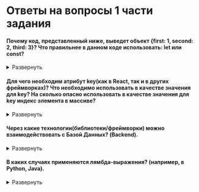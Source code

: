 # Ответы на вопросы 1 части задания


#### Почему код, представленный ниже, выведет объект {first: 1, second: 2, third: 3}?  Что правильнее в данном коде использовать: let или const?

<details>

<summary> 
Развернуть
</summary>


```javascript
let a = {first: 1};
const b = a;
b.second = 2;
(function() {
  let b = a
    b.third = 3;

})();
```
- разница между `let` и `const` в том, что значение переменной объявленной при помощи `const` не может быть изменено.
То есть, следующий код покажет нам ошибку `TypeError`. 
```javascript
const greet = "hello"
console.log(greet)
greet = "bye"
console.log(greet)
>>> hello
>>> Uncaught TypeError: Assignment to constant variable.
```
- При этом свойства объекта-переменной greet изменять никто не запрещает. Поэтому в данном примере нет никакой разницы, что использовать: `let` или `const`. Но. По возможности в коде следует отдавать предпочтение неизменяемым `const`.
#### Почему js разрешает объявить переменную b второй раз?

- Потому что у переменной во втором случае другая области видимости - не глобальная, а функциональная. Переменная `b` внутри функции "изолирована" своей областью видимости.



#### Почему код, представленный ниже, выведет объект {first: 1, second: 2, third: 3}?



- Пойдем по порядку:
1) Инициализируется переменная `a` и ей присвается значение `{first: 1}`
2) Инициализируется перменная `b` и ей присваивается значение `a`.
3) А теперь следите за руками! `b.second = 2;` - этот блок кода добавляет к словарю `a` `{second: 2}`. Проверить легко, просто поменяйте в консоли `b.second = 2;` на `a.second = 2;`. Результат не изменится.
4) Дальше дело за малым - вызвать функцию, которая в очередной раз изменит глобальную переменную `a` и добавляет к словарю `a` `{third: 3}`.


</details>

#### Для чего необходим атрибут key(как в React, так и в других фреймворках)? Что необходимо использовать в качестве значения для key? На сколько опасно использовать в качестве значения для key индекс элемента в массиве?

<details>

<summary> 
Развернуть
</summary>

- #### На сколько опасно использовать в качестве значения для key индекс элемента в массиве?
Если на 100% известно, что порядок элементов в списке никогда не поменяется, то безопасно. Сопоставление элемента с его индексом при изменении списка\порядка элементов в списке - "дорогая" с точки зрения временной сложности операция. Ее желательно избегать.
- #### Для чего необходим атрибут key(как в React, так и в других фреймворках)? Что необходимо использовать в качестве значения для key?
Так как ключи позволяют React идентифицировать, какие элементы были изменены, добавлены или удалены, ключ должен однозначно идентифицировать элемент.
Например, при получении QuerySet из базы данных, можно использовать в качестве однозначного ключа id элемента.
Если по каким-то причинам невозможно определить уникальные id, можно воспользоваться модулем shortid, который генерирует уникальные ключи для элементов списка.

</details>

#### Через какие технологии(библиотеки/фреймворки) можно взаимодействовать с Базой Данных? (Backend).

<details>

<summary> 
Развернуть
</summary>

Полагаю, что возможностей для взаимодействия больше, но пишу про те, которыми пользовался чаще всего.

- django-orm. Встроенный функционал django, позволяет взаимодействовать с SQL-like БД через слой абстракции - Object Relation Model. Это позволяет упростить взаимодействие с базой, но может приводить к неэффективным и долгим запросам.
- psycopg2-binary - отдельная библиотека для python, особенность в том, что для ее сборки нужен компилятор `gcc`, это иногда усложняет контейнеризацию приложения. Необходимо для работы с БД типа postgresql, Oracle, MySQL и т.д. Позволяет подключаться как к БД на локальном компьютере, так и к БД на удаленном сервере. Взаимодействие с БД происходит при помощи сырых SQL запросов.
- redis-py - библиотека для взаимодействия с key-value хранилищем redis. Используется, например, для хранения стейтов, кэша и других данных, которые или не являются чувствительными, или могут жить в пределах одной сессии.
- SQLite3 - встроенный функционал python, позволяет взаимодействовать с БД напрямую через SQL-запросы.
- SQLAlchemy - асинхронная библиотека для работы с БД. В работе не использовал, знаю, что немного сложнее, чем django-orm, используется в таком фреймворке как FastAPI.

Для каждой No-SQL БД также существуют свои библиотеки\модули для организации взаимодействия.

</details>


#### В каких случаях применяются лямбда-выражения? (например, в Python, Java).

<details>

<summary> 
Развернуть
</summary>

- Лямбда-функции - анонимные функции. 
Если для определения "обычной" функции, необходимо использовать ключевое слово `def`, то для лямбда-выражения это не требуется.
Применяются, например, при сортировке списков, словарей. И, как правило, только один раз. Если одно лямбда-выражение используется много раз, то следует вынести его в обособленный блок кода.

```python
allowed_projects = list(filter(lambda x: x['student_tg_chat_id'] == str(
        update.effective_user.id), current_projects))

```
- Например, в коде выше лямбда выражение применяется в качестве ключа для функции filter(). Происходит фильтрация доступных проектов для конкретного ученика.

</details>



